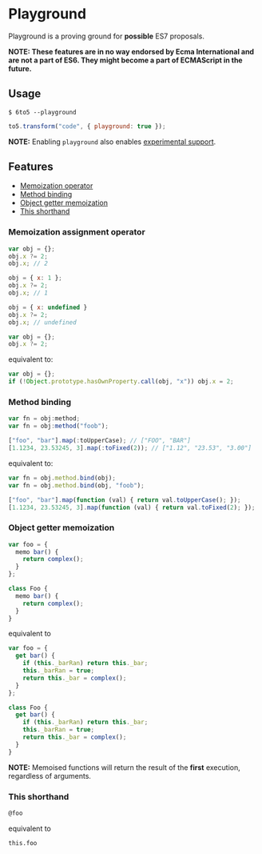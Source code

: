 # Playground

Playground is a proving ground for **possible** ES7 proposals.

**NOTE: These features are in no way endorsed by Ecma International and are not a part of ES6. They might become a part of ECMAScript in the future.**

## Usage

    $ 6to5 --playground

```javascript
to5.transform("code", { playground: true });
```

**NOTE:** Enabling `playground` also enables [experimental support](experimental.md).

## Features

 * [Memoization operator](#memoization-operator)
 * [Method binding](#method-binding)
 * [Object getter memoization](#object-getter-memoization)
 * [This shorthand](#this-shorthand)

### Memoization assignment operator

```javascript
var obj = {};
obj.x ?= 2;
obj.x; // 2

obj = { x: 1 };
obj.x ?= 2;
obj.x; // 1

obj = { x: undefined }
obj.x ?= 2;
obj.x; // undefined
```

```javascript
var obj = {};
obj.x ?= 2;
```

equivalent to:

```javascript
var obj = {};
if (!Object.prototype.hasOwnProperty.call(obj, "x")) obj.x = 2;
```

### Method binding

```javascript
var fn = obj:method;
var fn = obj:method("foob");

["foo", "bar"].map(:toUpperCase); // ["FOO", "BAR"]
[1.1234, 23.53245, 3].map(:toFixed(2)); // ["1.12", "23.53", "3.00"]
```

equivalent to:

```javascript
var fn = obj.method.bind(obj);
var fn = obj.method.bind(obj, "foob");

["foo", "bar"].map(function (val) { return val.toUpperCase(); });
[1.1234, 23.53245, 3].map(function (val) { return val.toFixed(2); });
```

### Object getter memoization

```javascript
var foo = {
  memo bar() {
    return complex();
  }
};

class Foo {
  memo bar() {
    return complex();
  }
}
```

equivalent to

```javascript
var foo = {
  get bar() {
    if (this._barRan) return this._bar;
    this._barRan = true;
    return this._bar = complex();
  }
};

class Foo {
  get bar() {
    if (this._barRan) return this._bar;
    this._barRan = true;
    return this._bar = complex();
  }
}
```

**NOTE:** Memoised functions will return the result of the **first** execution, regardless of arguments.

### This shorthand

```javascript
@foo
```

equivalent to

```javascirpt
this.foo
```
